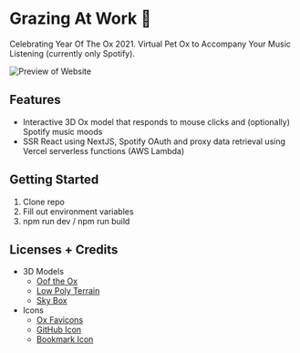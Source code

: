 # Grazing At Work 🐂

Celebrating Year Of The Ox 2021.
Virtual Pet Ox to Accompany Your Music Listening (currently only Spotify).

![Preview of Website](https://github.com/justinhodev/grazing-at-work/blob/master/docs/preview.png)

## Features
- Interactive 3D Ox model that responds to mouse clicks and (optionally) Spotify music moods
- SSR React using NextJS, Spotify OAuth and proxy data retrieval using Vercel serverless functions (AWS Lambda)

## Getting Started

1. Clone repo
2. Fill out environment variables
3. npm run dev / npm run build

## Licenses + Credits
- 3D Models
  - [Oof the Ox](https://assetstore.unity.com/packages/3d/characters/animals/mammals/oof-the-ox-quirky-series-169571)
  - [Low Poly Terrain](https://assetstore.unity.com/packages/3d/props/low-poly-ultimate-pack-54733)
  - [Sky Box](https://assetstore.unity.com/packages/3d/simple-sky-cartoon-assets-42373)
- Icons
  - [Ox Favicons](https://github.com/twitter/twemoji/blob/master/assets/svg/1f402.svg)
  - [GitHub Icon](https://icons8.com/icon/63777/github)
  - [Bookmark Icon](https://icons8.com/icon/6gjMYN1kVuDA/bookmark-documents)
